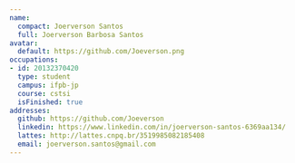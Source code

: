 ```yaml
---
name:
  compact: Joerverson Santos
  full: Joerverson Barbosa Santos
avatar:
  default: https://github.com/Joeverson.png
occupations:
- id: 20132370420
  type: student
  campus: ifpb-jp
  course: cstsi
  isFinished: true
addresses:
  github: https://github.com/Joeverson
  linkedin: https://www.linkedin.com/in/joerverson-santos-6369aa134/
  lattes: http://lattes.cnpq.br/3519985082185408
  email: joerverson.santos@gmail.com
---
```

